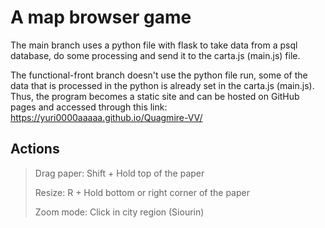 # A map browser game

The main branch uses a python file with flask to take data from a psql database, do some processing and send it to the carta.js (main.js) file.

The functional-front branch doesn't use the python file run, some of the data that is processed in the python is already set in the carta.js (main.js). Thus, the program becomes a static site and can be hosted on GitHub pages and accessed through this link: https://yuri0000aaaaa.github.io/Quagmire-VV/

## Actions

>Drag paper: Shift + Hold top of the paper
>
>Resize: R + Hold bottom or right corner of the paper
>
>Zoom mode: Click in city region (Siourin)
